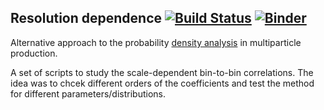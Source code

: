 ## Resolution dependence [![Build Status](https://travis-ci.com/kqf/stochastic-moments.svg?branch=master)](https://travis-ci.com/kqf/stochastic-moments) [![Binder](https://mybinder.org/badge_logo.svg)](https://mybinder.org/v2/gh/kqf/stochastic-moments/master)

Alternative approach to the probability [density analysis](https://www.sciencedirect.com/science/article/pii/0550321388901319) in multiparticle production.

A set of scripts to study the scale-dependent bin-to-bin correlations. The idea was to chcek different orders of the coefficients and test the method for different parameters/distributions.
